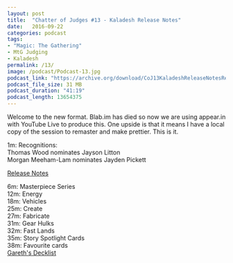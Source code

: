 ```yaml
---
layout: post
title:  "Chatter of Judges #13 - Kaladesh Release Notes"
date:   2016-09-22
categories: podcast
tags:
- "Magic: The Gathering"
- MtG Judging
- Kaladesh
permalink: /13/
image: /podcast/Podcast-13.jpg
podcast_link: "https://archive.org/download/CoJ13KaladeshReleaseNotesRemastered_20160924_0752/CoJ_13_-_Kaladesh_Release_Notes_-_Remastered.mp3"
podcast_file_size: 31 MB
podcast_duration: "41:19"
podcast_length: 13654375
---
```


Welcome to the new format. Blab.im has died so now we are using appear.in with YouTube Live to produce this. One upside is that it means I have a local copy of the session to remaster and make prettier. This is it.

1m: Recognitions:  
    Thomas Wood nominates Jayson Litton  
    Morgan Meeham-Lam nominates Jayden Pickett

[Release Notes](https://magic.wizards.com/en/articles/archive/feature/kaladesh-release-notes-2016-09-16)

6m: Masterpiece Series  
12m: Energy  
18m: Vehicles  
25m: Create  
27m: Fabricate  
31m: Gear Hulks  
32m: Fast Lands  
35m: Story Spotlight Cards  
38m: Favourite cards  
[Gareth's Decklist](https://deckbox.org/sets/1501887)

